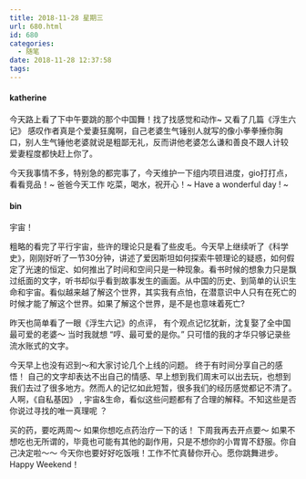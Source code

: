 ```yaml
---
title: 2018-11-28 星期三
url: 680.html
id: 680
categories:
  - 随笔
date: 2018-11-28 12:37:58
tags:
---
```


#### katherine

今天路上看了下中午要跳的那个中国舞！找了找感觉和动作~ 又看了几篇《浮生六记》 感叹作者真是个爱妻狂魔啊，自己老婆生气锤别人就写的像小拳拳捶你胸口，别人生气锤他老婆就说是粗鄙无礼，反而讲他老婆怎么谦和善良不跟人计较 爱妻程度都快赶上你了。

今天我事情不多，特别急的都完事了，今天维护一下组内项目进度，gio打打点，看看竞品！~ 爸爸今天工作 吃菜，喝水，祝开心！~ Have a wonderful day ! ~

#### bin

宇宙！

粗略的看完了平行宇宙，些许的理论只是看了些皮毛。今天早上继续听了《科学史》，刚刚好听了一节30分钟，讲述了爱因斯坦如何探索牛顿理论的疑惑，如何假定了光速的恒定、如何推出了时间和空间只是一种现象。看书时候的想象力只是飘过纸面的文字，听书却似乎看到故事发生的画面。从中国的历史、到简单的认识生命和宇宙。看似越来越了解这个世界，其实我有点怕，在潜意识中人只有在死亡的时候才能了解这个世界。如果了解这个世界，是不是也意味着死亡?

昨天也简单看了一眼《浮生六记》的点评， 有个观点记忆犹新，沈复娶了全中国最可爱的老婆～ 当时我就想 “哼、最可爱的是你。” 只可惜的我的才华只够记录些流水账式的文字。

今天早上也没有迟到～和大家讨论几个上线的问题。 终于有时间分享自己的感悟！ 自己的文字却表达不出自己的情感、早上想到我们周末可以出去玩，也想到我们去过了很多地方。然而人的记忆如此短暂，很多我们的经历感觉都记不清了。人啊，《自私基因》 , 宇宙&生命，看似这些问题都有了合理的解释。不知这些是否你说过寻找的唯一真理呢 ？ 

买的药，要吃两周～ 如果你想吃点药治疗一下的话！ 下周我再去开点要～ 如果不想吃也无所谓的，毕竟也可能有其他的副作用，只是不想你的小胃胃不舒服。你自己决定啦～～ 今天你也要好好吃饭哦！工作不忙真替你开心。愿你跳舞进步。 Happy Weekend！